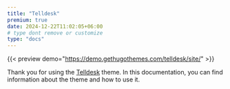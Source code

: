 ```yaml
---
title: "Telldesk"
premium: true
date: 2024-12-22T11:02:05+06:00
# type dont remove or customize
type: "docs"
---
```


{{< preview demo="https://demo.gethugothemes.com/telldesk/site/" >}}

Thank you for using the [Telldesk](https://gethugothemes.com/products/telldesk/) theme. In this documentation, you can find information about the theme and how to use it.
